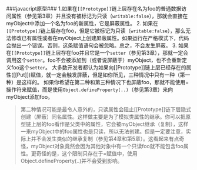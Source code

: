 ###javacript原型###
1.如果在<code>[[Prototype]]</code>链上层存在名为foo的普通数据访问属性（参见第3章）并且没有被标记为只读（<code>writable:false</code>），那就会直接在myObject中添加一个名为foo的新属性，它是屏蔽属性。
2. 如果在<code>[[Prototype]]</code>链上层存在foo，但是它被标记为只读（<code>writable:false</code>），那么无法修改已有属性或者在myObject上创建屏蔽属性。如果运行在严格模式下，代码会抛出一个错误。否则，这条赋值语句会被忽略。总之，不会发生屏蔽。
3. 如果在<code>[[Prototype]]</code>链上层存在foo并且它是一个<code>setter</code>（参见第3章），那就一定会调用这个<code>setter</code>。foo不会被添加到（或者说屏蔽于）myObject，也不会重新定义foo这个<code>setter</code>。
大多数开发者都认为如果向[[Prototype]]链上层已经存在的属性([[Put]])赋值，就一定会触发屏蔽，但是如你所见，三种情况中只有一种（第一种）是这样的。
如果你希望在第二种和第三种情况下也屏蔽foo，那就不能使用=操作符来赋值，而是使用<code>Object.defineProperty(..)</code>（参见第3章）来向myObject添加foo。
>第二种情况可能是最令人意外的，只读属性会阻止[[Prototype]]链下层隐式创建（屏蔽）同名属性。这样做主要是为了模拟类属性的继承。你可以把原型链上层的foo看作是父类中的属性，它会被myObject继承（复制），这样一来myObject中的foo属性也是只读，所以无法创建。但是一定要注意，实际上并不会发生类似的继承复制（参见第4章和第5章）。这看起来有点奇怪，myObject对象竟然会因为其他对象中有一个只读foo就不能包含foo属性。更奇怪的是，这个限制只存在于=赋值中，使用Object.defineProperty(..)并不会受到影响。